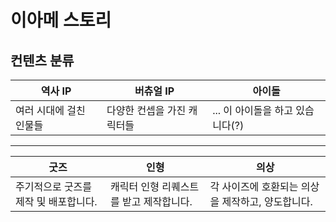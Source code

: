 # 이아메 스토리

## 컨텐츠 분류

| 역사 IP | 버츄얼 IP | 아이돌 |
|---|---|---|
| 여러 시대에 걸친 인물들 | 다양한 컨셉을 가진 캐릭터들 | ... 이 아이돌을 하고 있습니다(?) |

---

| 굿즈 | 인형 | 의상 |
|---|---|---|
| 주기적으로 굿즈를 제작 및 배포합니다. | 캐릭터 인형 리퀘스트를 받고 제작합니다. | 각 사이즈에 호환되는 의상을 제작하고, 양도합니다. |